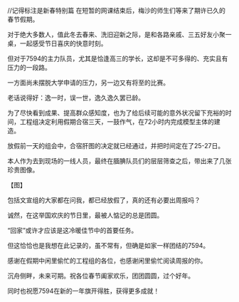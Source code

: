 //记得标注是新春特别篇
在短暂的网课结束后，梅沙的师生们等来了期许已久的春节假期。

对于绝大多数人，值此冬去春来、洗旧迎新之际，是和各路亲戚、三五好友小聚一桌，一起感受节日喜庆的快意时刻。

但对于7594的主力队员，尤其是恰逢高三的学长，这却是不可多得的、充实且有压力的一段路。

一方面尚未摆脱大学申请的压力，另一边又有将至的比赛。

老话说得好：逸一时，误一世，逸久逸久罢已龄。

为了尽快看到成果、提高群众感知度，也为了给后续可能的意外状况留下充裕的时间，工程组决定利用假期合宿三天，一鼓作气，在72小时内完成模型主体的建造。

放假前一天的组会中，合宿肝图的决定就已经通过，并把时间定在了25-27日。

本人作为去到现场的一线人员，最终在腼腆队员们的层层筛查之后，带出来了几张珍贵图像。

【图】

包括文宣组的大家都在问我，都已经放假了，真的还有必要出周报吗？

诚然，在这举国欢庆的节日里，最被人惦记的总是团圆。

“回家”或许才应该是这冷暖佳节中的首要任务。

但这恰恰也是我想在此记录的，虽不常有，但确是如家一样团结的7594。

感谢在假期中闲里偷忙的工程组的各位，也感谢闲里偷忙阅读周报的你。

沉舟侧畔，未来可期。祝各位春节阖家欢乐，团团圆圆，过个好年。

同时也祝愿7594在新的一年旗开得胜，获得更多成就！

